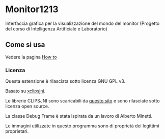 # Monitor1213 #
Interfaccia grafica per la visualizzazione del mondo del monitor (Progetto del corso di Intelligenza Artificiale e Laboratorio)

## Come si usa ##
Vedere la pagina [How to](https://code.google.com/p/monitor1213/wiki/HowTo?ts=1368814895&updated=HowTo)

### Licenza ###
Questa estensione è rilasciata sotto licenza GNU GPL v3.

Basato su [xclipsjni](http://code.google.com/p/xclipsjni/).

Le librerie CLIPSJNI sono scaricabili da [questo sito](http://clipsrules.sourceforge.net/CLIPSJNIBeta.html) e sono rilasciate sotto licenza open source.

La classe Debug Frame è stata ispirata da un lavoro di Alberto Minetti.

Le immagini utilizzate in questo programma sono di proprietà dei legittimi proprietari.